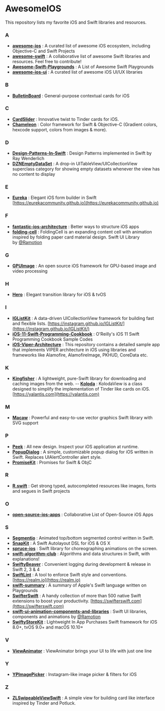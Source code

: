 # AwesomeIOS

This repository lists my favorite iOS and Swift libraries and resources. 

### A

- **[awesome-ios](https://github.com/vsouza/awesome-ios)** : A curated list of awesome iOS ecosystem, including Objective-C and Swift Projects 
- **[awesome-swift](https://github.com/matteocrippa/awesome-swift)** : A collaborative list of awesome Swift libraries and resources. Feel free to contribute! 
- **[Awesome-Swift-Playgrounds](https://github.com/uraimo/Awesome-Swift-Playgrounds)** : A List of Awesome Swift Playgrounds
- **[awesome-ios-ui](https://github.com/cjwirth/awesome-ios-ui)** : A curated list of awesome iOS UI/UX libraries

### B

- **[BulletinBoard](https://github.com/alexaubry/BulletinBoard)** : General-purpose contextual cards for iOS 

### C

- **[CardSlider](https://github.com/saoudrizwan/CardSlider)** : Innovative twist to Tinder cards for iOS.
- **[Chameleon](https://github.com/viccalexander/Chameleon)** : Color framework for Swift & Objective-C (Gradient colors, hexcode support, colors from images & more). 

### D

- **[Design-Patterns-In-Swift](https://github.com/ochococo/Design-Patterns-In-Swift)** : Design Patterns implemented in Swift by Ray Wenderlich
- **[DZNEmptyDataSet](https://github.com/dzenbot/DZNEmptyDataSet)** : A drop-in UITableView/UICollectionView superclass category for showing empty datasets whenever the view has no content to display 

### E
- **[Eureka](https://github.com/xmartlabs/Eureka)** : Elegant iOS form builder in Swift [https://eurekacommunity.github.io](https://eurekacommunity.github.io)

### F

- **[fantastic-ios-architecture](https://github.com/onmyway133/fantastic-ios-architecture)** : Better ways to structure iOS apps
- **[folding-cell](https://github.com/Ramotion/folding-cell)** : FoldingCell is an expanding content cell with animation inspired by folding paper card material design. Swift UI Library by [@Ramotion](https://github.com/Ramotion) 

### G
- **[GPUImage](https://github.com/BradLarson/GPUImage)** : An open source iOS framework for GPU-based image and video processing

### H

- **[Hero](https://github.com/HeroTransitions/Hero)** : Elegant transition library for iOS & tvOS 

### I

- **[IGListKit](https://github.com/Instagram/IGListKit)** : 
A data-driven UICollectionView framework for building fast and flexible lists. [https://instagram.github.io/IGListKit/](https://instagram.github.io/IGListKit/)
- **[iOS-11-Swift-Programming-Cookbook](https://github.com/vandadnp/iOS-11-Swift-Programming-Cookbook)** : O'Reilly's iOS 11 Swift Programming Cookbook Sample Codes 
- **[iOS-Viper-Architecture](https://github.com/MindorksOpenSource/iOS-Viper-Architecture)** : This repository contains a detailed sample app that implements VIPER architecture in iOS using libraries and frameworks like Alamofire, AlamofireImage, PKHUD, CoreData etc. 

### K

- **[Kingfisher](https://github.com/onevcat/Kingfisher)** : A lightweight, pure-Swift library for downloading and caching images from the web. 
-- **[Koloda](https://github.com/Yalantis/Koloda)** : KolodaView is a class designed to simplify the implementation of Tinder like cards on iOS. [https://yalantis.com](https://yalantis.com)

### M

- **[Macaw](https://github.com/exyte/Macaw)** : Powerful and easy-to-use vector graphics Swift library with SVG support 

### P

- **[Peek](https://github.com/shaps80/Peek)** : All new design. Inspect your iOS application at runtime. 
- **[PopupDialog](https://github.com/Orderella/PopupDialog)** : A simple, customizable popup dialog for iOS written in Swift. Replaces UIAlertController alert style.
- **[PromiseKit](https://github.com/mxcl/PromiseKit)** : Promises for Swift & ObjC 

### R

- **[R.swift](https://github.com/mac-cain13/R.swift)** : Get strong typed, autocompleted resources like images, fonts and segues in Swift projects 

### O

- **[open-source-ios-apps](https://github.com/dkhamsing/open-source-ios-apps)** : Collaborative List of Open-Source iOS Apps 

### S

- **[Segmentio](https://github.com/Yalantis/Segmentio)** : Animated top/bottom segmented control written in Swift. 
- **[SnapKit](https://github.com/SnapKit/SnapKit)** : A Swift Autolayout DSL for iOS & OS X 
- **[spruce-ios](https://github.com/willowtreeapps/spruce-ios)** : Swift library for choreographing animations on the screen. 
- **[swift-algorithm-club](https://github.com/raywenderlich/swift-algorithm-club)** : Algorithms and data structures in Swift, with explanations! 
- **[SwiftyBeaver](https://github.com/SwiftyBeaver/SwiftyBeaver)** : Convenient logging during development & release in Swift 2, 3 & 4 
- **[SwiftLint](https://github.com/realm/SwiftLint)** : A tool to enforce Swift style and conventions. [https://realm.io](https://realm.io)
- **[swift-summary](https://github.com/jakarmy/swift-summary)** : A summary of Apple's Swift language written on Playgrounds 
- **[SwifterSwift](https://github.com/SwifterSwift/SwifterSwift)** : A handy collection of more than 500 native Swift extensions to boost your productivity. [https://swifterswift.com](https://swifterswift.com)
- **[swift-ui-animation-components-and-libraries](https://github.com/Ramotion/swift-ui-animation-components-and-libraries)** : Swift UI libraries, components and animations by [@Ramotion](https://github.com/Ramotion) 
- **[SwiftyStoreKit](https://github.com/bizz84/SwiftyStoreKit)** : Lightweight In App Purchases Swift framework for iOS 8.0+, tvOS 9.0+ and macOS 10.10+ 

### V

- **[ViewAnimator](https://github.com/marcosgriselli/ViewAnimator)** : ViewAnimator brings your UI to life with just one line 

### Y

- **[YPImagePicker](https://github.com/Yummypets/YPImagePicker)** : Instagram-like image picker & filters for iOS

### Z
- **[ZLSwipeableViewSwift](https://github.com/zhxnlai/ZLSwipeableViewSwift)** : 
A simple view for building card like interface inspired by Tinder and Potluck.
